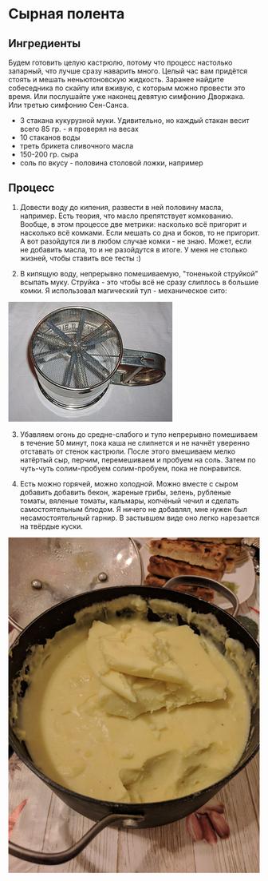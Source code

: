 Сырная полента
====

Ингредиенты
---

Будем готовить целую кастрюлю, потому что процесс настолько запарный, что лучше сразу наварить много. Целый час вам придётся стоять и мешать неньютоновскую жидкость. Заранее найдите собеседника по скайпу или вживую, с которым можно провести это время. Или послушайте уже наконец девятую симфонию Дворжака. Или третью симфонию Сен-Санса.

- 3 стакана кукурузной муки. Удивительно, но каждый стакан весит всего 85 гр. - я проверял на весах
- 10 стаканов воды
- треть брикета сливочного масла
- 150-200 гр. сыра
- соль по вкусу - половина столовой ложки, например

Процесс
---

1. Довести воду до кипения, развести в ней половину масла, например. Есть теория, что масло препятствует комкованию.
Вообще, в этом процессе две метрики: насколько всё пригорит и насколько всё комками. Если мешать со дна и боков, то не пригорит. А вот разойдутся ли в любом случае комки - не знаю. Может, если не добавить масла, то и не разойдутся в итоге. У меня не столько жизней, чтобы ставить все тесты :)

2. В кипящую воду, непрерывно помешиваемую, "тоненькой струйкой" всыпать муку. Струйка - это чтобы всё не сразу
слиплось в большие комки. Я использовал магический тул - механическое сито:

![](329px-Puderzuckersieb1.jpg)

3. Убавляем огонь до средне-слабого и тупо непрерывно помешиваем в течение 50 минут, пока каша не слипнется и не начнёт уверенно отставать от стенок кастрюли. После этого вмешиваем мелко натёртый сыр, перчим, перемешиваем и пробуем на соль. Затем по чуть-чуть солим-пробуем солим-пробуем, пока не понравится.

4. Есть можно горячей, можно холодной. Можно вместе с сыром добавить добавить бекон, жареные грибы, зелень, рубленые томаты, вяленые томаты, кальмары, копчёный чечил и сделать самостоятельным блюдом. Я ничего не добавлял, мне нужен был несамостоятельный гарнир. В застывшем виде оно легко нарезается на твёрдые куски.

![](polenta.jpg)

